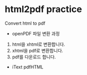 # html2pdf practice
Convert html to pdf

- openPDF
파일 변환 과정
1) html을 xhtml로 변환합니다.
2) xhtml을 pdf로 변환합니다.
3) pdf를 다운로드 합니다.

- iText pdfHTML
